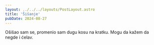 ```yaml
---
layout: ../../../layouts/PostLayout.astro
title: 'Šišanje'
pubDate: 2024-08-27
---
```


Ošišao sam se, promenio sam dugu kosu na kratku. Mogu da kažem da negde i ćelav.
